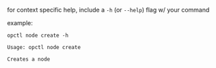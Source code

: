 for context specific help, include a `-h` (or `--help`) flag w/ your command

example:
```shell
opctl node create -h

Usage: opctl node create

Creates a node
```
